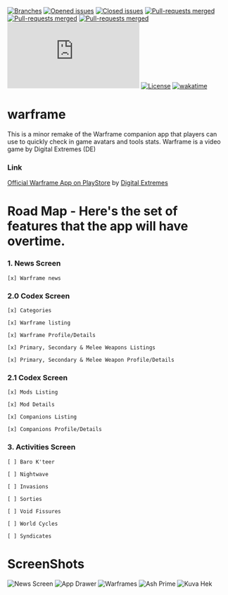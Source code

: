 [![Branches](https://badgen.net/github/branches/Juliotati/warframe)](https://github.com/Juliotati/warframe/)
[![Opened issues](https://badgen.net/github/open-issues/juliotati/warframe)](https://GitHub.com/Juliotati/warframe/open-issues/)
[![Closed issues](https://badgen.net/github/closed-issues/juliotati/warframe)](https://GitHub.com/Juliotati/warframe/closed-issues/)
[![Pull-requests merged](https://badgen.net/github/open-prs/Juliotati/warframe)](https://github.com/Juliotati/warframe/pulls?q=is%3Amerged)
[![Pull-requests merged](https://badgen.net/github/closed-prs/Juliotati/warframe)](https://github.com/Juliotati/warframe/pulls?q=is%3Amerged)
[![Pull-requests merged](https://badgen.net/github/merged-prs/Juliotati/warframe)](https://github.com/Juliotati/warframe/pulls?q=is%3Amerged)
[![Only Size](https://badge-size.herokuapp.com/Juliotati/warframe/main/min.js)](https://github.com/Juliotati/warframe/blob/main/min.js)
[![License](https://img.shields.io/github/license/Juliotati/warframe.svg)](https://github.com/Juliotati/warframe/blob/main/LICENSE)
[![wakatime](https://wakatime.com/badge/github/Juliotati/warframe.svg)](https://wakatime.com/badge/github/Juliotati/warframe)

# warframe

This is a minor remake of the Warframe companion app that players can use to quickly check in game avatars and tools stats. Warframe is a video game by Digital Extremes (DE)

### Link

[Official Warframe App on PlayStore](https://play.google.com/store/apps/details?id=com.digitalextremes.warframenexus) by [Digital Extremes](https://play.google.com/store/apps/developer?id=Digital+Extremes)

# Road Map - Here's the set of features that the app will have overtime.

### 1. News Screen
```
[x] Warframe news
```

### 2.0 Codex Screen 
```
[x] Categories

[x] Warframe listing

[x] Warframe Profile/Details

[x] Primary, Secondary & Melee Weapons Listings

[x] Primary, Secondary & Melee Weapon Profile/Details

```
### 2.1 Codex Screen 
```
[x] Mods Listing

[x] Mod Details

[x] Companions Listing

[x] Companions Profile/Details
```

### 3. Activities Screen

```
[ ] Baro K'teer

[ ] Nightwave

[ ] Invasions

[ ] Sorties

[ ] Void Fissures

[ ] World Cycles

[ ] Syndicates
```

# ScreenShots

![News Screen](https://user-images.githubusercontent.com/59662912/126049122-a6d4b8f6-aa20-415e-a492-9f9afc792ab3.png)
![App Drawer](https://user-images.githubusercontent.com/59662912/126049137-631eafe0-793b-47e6-be9f-1f2bfb88a5bc.png)
![Warframes](https://user-images.githubusercontent.com/59662912/126049171-2a965de4-8e44-466d-99ab-0fa94947f64f.png)
![Ash Prime](https://user-images.githubusercontent.com/59662912/126049118-09239471-73b4-4794-8657-292a6729cde2.png)
![Kuva Hek](https://user-images.githubusercontent.com/59662912/126049140-3c2ee979-2d50-473b-8c75-cf2fbdfee447.png)
